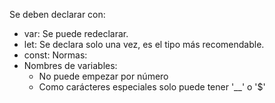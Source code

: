 Se deben declarar con:
- var: Se puede redeclarar.
- let: Se declara solo una vez, es el tipo más recomendable. 
- const: 
Normas:
- Nombres de variables:
	- No puede empezar por número
	- Como carácteres especiales solo puede tener '__' o '$'
